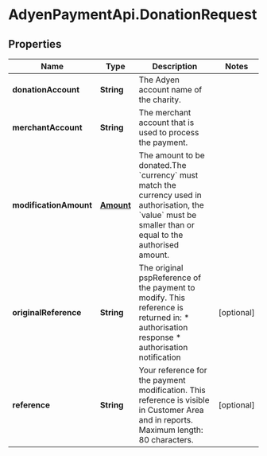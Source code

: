 # AdyenPaymentApi.DonationRequest

## Properties

Name | Type | Description | Notes
------------ | ------------- | ------------- | -------------
**donationAccount** | **String** | The Adyen account name of the charity. | 
**merchantAccount** | **String** | The merchant account that is used to process the payment. | 
**modificationAmount** | [**Amount**](Amount.md) | The amount to be donated.The &#x60;currency&#x60; must match the currency used in authorisation, the &#x60;value&#x60; must be smaller than or equal to the authorised amount. | 
**originalReference** | **String** | The original pspReference of the payment to modify. This reference is returned in: * authorisation response * authorisation notification   | [optional] 
**reference** | **String** | Your reference for the payment modification. This reference is visible in Customer Area and in reports. Maximum length: 80 characters. | [optional] 


